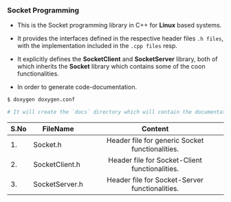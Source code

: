 
### Socket Programming

* This is the Socket programming library in C++ for **Linux** based systems.

* It provides the interfaces defined in the respective header files `.h files`, with the implementation included in the `.cpp files` resp.

* It explicitly defines the **SocketClient** and **SocketServer** library, both of which inherits the **Socket** library which contains some of the coon functionalities.

* In order to generate code-documentation.

```bash
$ doxygen doxygen.conf

# It will create the `docs` directory which will contain the documentation(docs/html/index.html).
```

|S.No| FileName                           | Content                                                                                           |
|----| -----------------------------------|:-------------------------------------------------------------------------------------------------:|
|1.  | Socket.h                           | Header file for generic Socket functionalities.                                                   |
|2.  | SocketClient.h                     | Header file for Socket-Client functionalities.                                                    |
|3.  | SocketServer.h                     | Header file for Socket-Server functionalities.                                                    |

